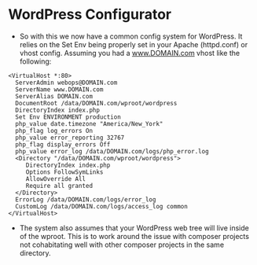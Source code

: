 # WordPress Configurator

- So with this we now have a common config system for WordPress. It relies on the Set Env being properly set in your Apache (httpd.conf) or vhost config. Assuming you had a www.DOMAIN.com vhost like the following:

```
<VirtualHost *:80>
  ServerAdmin webops@DOMAIN.com
  ServerName www.DOMAIN.com
  ServerAlias DOMAIN.com
  DocumentRoot /data/DOMAIN.com/wproot/wordpress
  DirectoryIndex index.php
  Set Env ENVIRONMENT production
  php_value date.timezone "America/New_York"
  php_flag log_errors On
  php_value error_reporting 32767
  php_flag display_errors Off
  php_value error_log /data/DOMAIN.com/logs/php_error.log
  <Directory "/data/DOMAIN.com/wproot/wordpress">
     DirectoryIndex index.php
     Options FollowSymLinks
     AllowOverride All
     Require all granted
  </Directory>
  ErrorLog /data/DOMAIN.com/logs/error_log
  CustomLog /data/DOMAIN.com/logs/access_log common
</VirtualHost>

```

- The system also assumes that your WordPress web tree will live inside of the wproot. This is to work around the issue with composer projects not cohabitating well with other composer projects in the same directory.